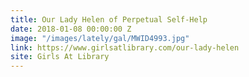 ```yaml
---
title: Our Lady Helen of Perpetual Self-Help
date: 2018-01-08 00:00:00 Z
image: "/images/lately/gal/MWID4993.jpg"
link: https://www.girlsatlibrary.com/our-lady-helen
site: Girls At Library
---
```


